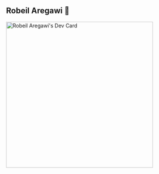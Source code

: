 ## Robeil Aregawi 👋

<a href="https://app.daily.dev/Robeil"><img src="https://api.daily.dev/devcards/a9c89c05e1a64bf5a232ff9290180107.png?r=v3e" width="400" alt="Robeil Aregawi's Dev Card"/></a>
